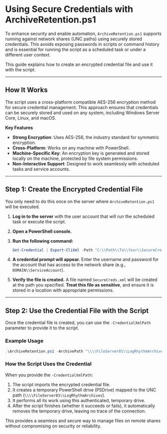 # Using Secure Credentials with ArchiveRetention.ps1

To enhance security and enable automation, `ArchiveRetention.ps1` supports running against network shares (UNC paths) using securely stored credentials. This avoids exposing passwords in scripts or command history and is essential for running the script as a scheduled task or under a different user context.

This guide explains how to create an encrypted credential file and use it with the script.

---

## How It Works

The script uses a cross-platform compatible AES-256 encryption method for secure credential management. This approach ensures that credentials can be securely stored and used on any system, including Windows Server Core, Linux, and macOS.

**Key Features**

- **Strong Encryption**: Uses AES-256, the industry standard for symmetric encryption.
- **Cross-Platform**: Works on any machine with PowerShell.
- **Machine-Specific Key**: An encryption key is generated and stored locally on the machine, protected by file system permissions.
- **Non-Interactive Support**: Designed to work seamlessly with scheduled tasks and service accounts.

---

## Step 1: Create the Encrypted Credential File

You only need to do this once on the server where `ArchiveRetention.ps1` will be executed.

1.  **Log in to the server** with the user account that will run the scheduled task or execute the script.
2.  **Open a PowerShell console.**
3.  **Run the following command:**

    ```powershell
    Get-Credential | Export-CliXml -Path "C:\\Path\\To\\Your\\SecureCreds.xml"
    ```

4.  **A credential prompt will appear.** Enter the username and password for the account that has access to the network share (e.g., `DOMAIN\\ServiceAccount`).
5.  **Verify the file is created.** A file named `SecureCreds.xml` will be created at the path you specified. **Treat this file as sensitive**, and ensure it is stored in a location with appropriate permissions.

---

## Step 2: Use the Credential File with the Script

Once the credential file is created, you can use the `-CredentialXmlPath` parameter to provide it to the script.

### Example Usage

```powershell
.\ArchiveRetention.ps1 -ArchivePath "\\\\FileServer01\\LogRhythmArchives" -RetentionDays 365 -CredentialXmlPath "C:\\Path\\To\\Your\\SecureCreds.xml" -Execute
```

### How the Script Uses the Credential

When you provide the `-CredentialXmlPath`:
1.  The script imports the encrypted credential file.
2.  It creates a temporary PowerShell drive (PSDrive) mapped to the UNC path (`\\\\FileServer01\\LogRhythmArchives`).
3.  It performs all its work using this authenticated, temporary drive.
4.  After the script finishes (whether it succeeds or fails), it automatically removes the temporary drive, leaving no trace of the connection.

This provides a seamless and secure way to manage files on remote shares without compromising on security or reliability.
